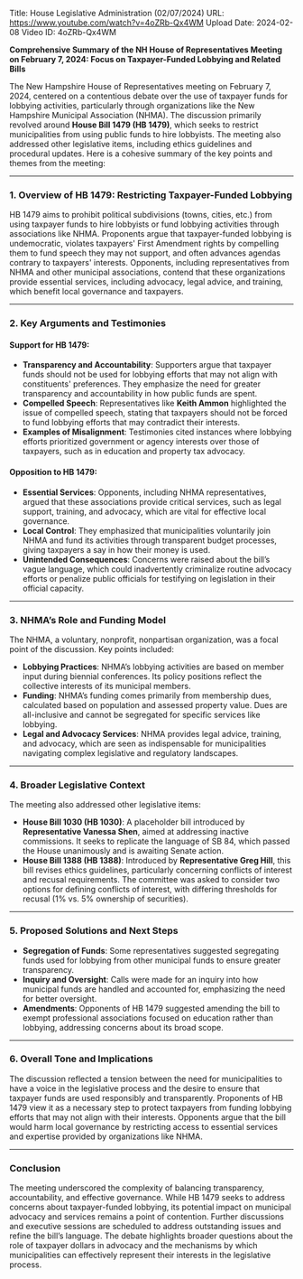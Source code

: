 Title: House Legislative Administration (02/07/2024)
URL: https://www.youtube.com/watch?v=4oZRb-Qx4WM
Upload Date: 2024-02-08
Video ID: 4oZRb-Qx4WM

**Comprehensive Summary of the NH House of Representatives Meeting on February 7, 2024: Focus on Taxpayer-Funded Lobbying and Related Bills**

The New Hampshire House of Representatives meeting on February 7, 2024, centered on a contentious debate over the use of taxpayer funds for lobbying activities, particularly through organizations like the New Hampshire Municipal Association (NHMA). The discussion primarily revolved around **House Bill 1479 (HB 1479)**, which seeks to restrict municipalities from using public funds to hire lobbyists. The meeting also addressed other legislative items, including ethics guidelines and procedural updates. Here is a cohesive summary of the key points and themes from the meeting:

---

### **1. Overview of HB 1479: Restricting Taxpayer-Funded Lobbying**
HB 1479 aims to prohibit political subdivisions (towns, cities, etc.) from using taxpayer funds to hire lobbyists or fund lobbying activities through associations like NHMA. Proponents argue that taxpayer-funded lobbying is undemocratic, violates taxpayers' First Amendment rights by compelling them to fund speech they may not support, and often advances agendas contrary to taxpayers' interests. Opponents, including representatives from NHMA and other municipal associations, contend that these organizations provide essential services, including advocacy, legal advice, and training, which benefit local governance and taxpayers.

---

### **2. Key Arguments and Testimonies**
#### **Support for HB 1479**:
- **Transparency and Accountability**: Supporters argue that taxpayer funds should not be used for lobbying efforts that may not align with constituents' preferences. They emphasize the need for greater transparency and accountability in how public funds are spent.
- **Compelled Speech**: Representatives like **Keith Ammon** highlighted the issue of compelled speech, stating that taxpayers should not be forced to fund lobbying efforts that may contradict their interests.
- **Examples of Misalignment**: Testimonies cited instances where lobbying efforts prioritized government or agency interests over those of taxpayers, such as in education and property tax advocacy.

#### **Opposition to HB 1479**:
- **Essential Services**: Opponents, including NHMA representatives, argued that these associations provide critical services, such as legal support, training, and advocacy, which are vital for effective local governance.
- **Local Control**: They emphasized that municipalities voluntarily join NHMA and fund its activities through transparent budget processes, giving taxpayers a say in how their money is used.
- **Unintended Consequences**: Concerns were raised about the bill’s vague language, which could inadvertently criminalize routine advocacy efforts or penalize public officials for testifying on legislation in their official capacity.

---

### **3. NHMA’s Role and Funding Model**
The NHMA, a voluntary, nonprofit, nonpartisan organization, was a focal point of the discussion. Key points included:
- **Lobbying Practices**: NHMA’s lobbying activities are based on member input during biennial conferences. Its policy positions reflect the collective interests of its municipal members.
- **Funding**: NHMA’s funding comes primarily from membership dues, calculated based on population and assessed property value. Dues are all-inclusive and cannot be segregated for specific services like lobbying.
- **Legal and Advocacy Services**: NHMA provides legal advice, training, and advocacy, which are seen as indispensable for municipalities navigating complex legislative and regulatory landscapes.

---

### **4. Broader Legislative Context**
The meeting also addressed other legislative items:
- **House Bill 1030 (HB 1030)**: A placeholder bill introduced by **Representative Vanessa Shen**, aimed at addressing inactive commissions. It seeks to replicate the language of SB 84, which passed the House unanimously and is awaiting Senate action.
- **House Bill 1388 (HB 1388)**: Introduced by **Representative Greg Hill**, this bill revises ethics guidelines, particularly concerning conflicts of interest and recusal requirements. The committee was asked to consider two options for defining conflicts of interest, with differing thresholds for recusal (1% vs. 5% ownership of securities).

---

### **5. Proposed Solutions and Next Steps**
- **Segregation of Funds**: Some representatives suggested segregating funds used for lobbying from other municipal funds to ensure greater transparency.
- **Inquiry and Oversight**: Calls were made for an inquiry into how municipal funds are handled and accounted for, emphasizing the need for better oversight.
- **Amendments**: Opponents of HB 1479 suggested amending the bill to exempt professional associations focused on education rather than lobbying, addressing concerns about its broad scope.

---

### **6. Overall Tone and Implications**
The discussion reflected a tension between the need for municipalities to have a voice in the legislative process and the desire to ensure that taxpayer funds are used responsibly and transparently. Proponents of HB 1479 view it as a necessary step to protect taxpayers from funding lobbying efforts that may not align with their interests. Opponents argue that the bill would harm local governance by restricting access to essential services and expertise provided by organizations like NHMA.

---

### **Conclusion**
The meeting underscored the complexity of balancing transparency, accountability, and effective governance. While HB 1479 seeks to address concerns about taxpayer-funded lobbying, its potential impact on municipal advocacy and services remains a point of contention. Further discussions and executive sessions are scheduled to address outstanding issues and refine the bill’s language. The debate highlights broader questions about the role of taxpayer dollars in advocacy and the mechanisms by which municipalities can effectively represent their interests in the legislative process.